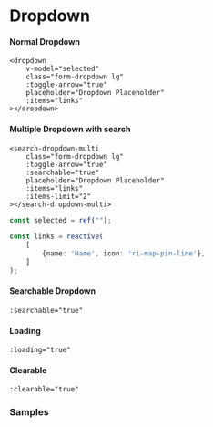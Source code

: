 # Dropdown
 

#### Normal Dropdown
```vue
<dropdown
    v-model="selected"
    class="form-dropdown lg"
    :toggle-arrow="true"
    placeholder="Dropdown Placeholder"
    :items="links"
></dropdown>
```
#### Multiple Dropdown with search
```vue
<search-dropdown-multi 
    class="form-dropdown lg" 
    :toggle-arrow="true"
    :searchable="true"
    placeholder="Dropdown Placeholder"
    :items="links"
    :items-limit="2"
></search-dropdown-multi>
```



```ts
const selected = ref("");

const links = reactive(
    [
        {name: 'Name', icon: 'ri-map-pin-line'},
    ]
);
 ```

#### Searchable Dropdown
```vue
:searchable="true"
```

#### Loading 
```vue
:loading="true"
```
#### Clearable
```vue
:clearable="true"
```



### Samples

